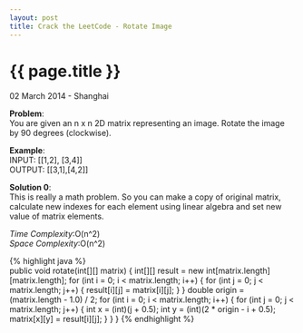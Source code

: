 ```yaml
---
layout: post
title: Crack the LeetCode - Rotate Image 
---
```


{{ page.title }}
================

<p class="meta">02 March 2014 - Shanghai </p>

**Problem**:  
You are given an n x n 2D matrix representing an image. Rotate the image by 90 degrees (clockwise).

**Example**:    
INPUT: [[1,2], [3,4]]  
OUTPUT: [[3,1],[4,2]]

**Solution 0**:  
This is really a math problem. So you can make a copy of original matrix, calculate new indexes for each element using linear algebra and set new value of matrix elements.

*Time Complexity*:O(n^2)  
*Space Complexity*:O(n^2)  

{% highlight java %}  
public void rotate(int[][] matrix) {
    int[][] result = new int[matrix.length][matrix.length];
    for (int i = 0; i < matrix.length; i++) {
        for (int j = 0; j < matrix.length; j++) {
            result[i][j] = matrix[i][j];
        }
    }
    double origin = (matrix.length - 1.0) / 2;
    for (int i = 0; i < matrix.length; i++) {
        for (int j = 0; j < matrix.length; j++) {
            int x = (int)(j + 0.5);
            int y = (int)(2 * origin - i + 0.5);
            matrix[x][y] = result[i][j];
        }
    }
}
{% endhighlight %}
